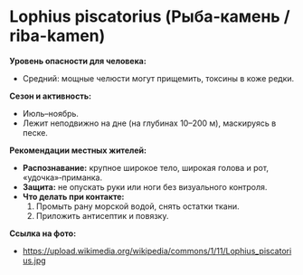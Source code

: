 # Lophius piscatorius (Рыба‑камень / riba-kamen)

**Уровень опасности для человека:**
- Средний: мощные челюсти могут прищемить, токсины в коже редки.

**Сезон и активность:**
- Июль–ноябрь.
- Лежит неподвижно на дне (на глубинах 10–200 м), маскируясь в песке.

**Рекомендации местных жителей:**
- **Распознавание:** крупное широкое тело, широкая голова и рот, «удочка»‑приманка.
- **Защита:** не опускать руки или ноги без визуального контроля.
- **Что делать при контакте:**
  1. Промыть рану морской водой, снять остатки ткани.
  2. Приложить антисептик и повязку.

**Ссылка на фото:**
- https://upload.wikimedia.org/wikipedia/commons/1/11/Lophius_piscatorius.jpg

